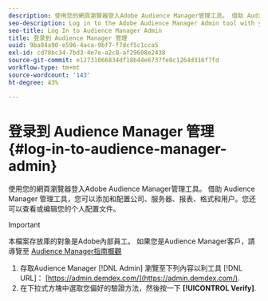 ```yaml
---
description: 使用您的網頁瀏覽器登入Adobe Audience Manager管理工具。 借助 Audience Manager 管理工具，您可以添加和配置公司、服务器、报表、格式和用户。您还可以查看或编辑您的个人配置文件。
seo-description: Log in to the Adobe Audience Manager Admin tool with your web browser. The Audience Manager Admin tool lets you add and configure companies, servers, reports, formats, and users. You can also view or edit your personal profile.
seo-title: Log In to Audience Manager Admin
title: 登录到 Audience Manager 管理
uuid: 9ba84a90-e596-4aca-9bf7-f7dcf5c1cca5
exl-id: cd70bc34-7bd3-4e7e-a2c0-af29608e2438
source-git-commit: e12731066834df18b44e6737fe8c1264d316f7fd
workflow-type: tm+mt
source-wordcount: '143'
ht-degree: 43%

---
```


# 登录到 Audience Manager 管理 {#log-in-to-audience-manager-admin}

使用您的網頁瀏覽器登入Adobe Audience Manager管理工具。 借助 Audience Manager 管理工具，您可以添加和配置公司、服务器、报表、格式和用户。您还可以查看或编辑您的个人配置文件。

>[!IMPORTANT]
>
> 本檔案存放庫的對象是Adobe內部員工。 如果您是Audience Manager客戶，請導覽至 [Audience Manager指南概觀](https://experienceleague.adobe.com/docs/audience-manager/user-guide/aam-home.html)

<!-- t_login.xml -->

1. 存取Audience Manager [!DNL Admin] 瀏覽至下列內容以利工具 [!DNL URL]： [https://admin.demdex.com/](https://admin.demdex.com/).
1. 在下拉式方塊中選取您偏好的驗證方法，然後按一下 **[!UICONTROL Verify]**.
